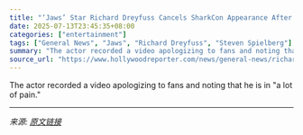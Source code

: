```yaml
---
title: "‘Jaws’ Star Richard Dreyfuss Cancels SharkCon Appearance After Being Hospitalized With Viral Bronchitis"
date: 2025-07-13T23:45:35+08:00
categories: ["entertainment"]
tags: ["General News", "Jaws", "Richard Dreyfuss", "Steven Spielberg"]
summary: "The actor recorded a video apologizing to fans and noting that he is in \"a lot of pain.\""
source_url: "https://www.hollywoodreporter.com/news/general-news/richard-dreyfuss-sharkcon-appearance-canceled-viral-bronchitis-1236313271/"
---
```


The actor recorded a video apologizing to fans and noting that he is in "a lot of pain."

---

*来源: [原文链接](https://www.hollywoodreporter.com/news/general-news/richard-dreyfuss-sharkcon-appearance-canceled-viral-bronchitis-1236313271/)*
